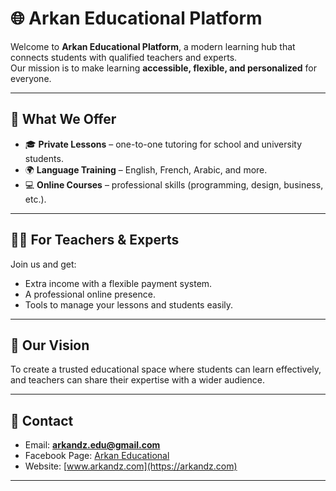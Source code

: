 # 🌐 Arkan Educational Platform

Welcome to **Arkan Educational Platform**, a modern learning hub that connects students with qualified teachers and experts.  
Our mission is to make learning **accessible, flexible, and personalized** for everyone.  

---

## 🚀 What We Offer
- 🎓 **Private Lessons** – one-to-one tutoring for school and university students.  
- 🌍 **Language Training** – English, French, Arabic, and more.  
- 💻 **Online Courses** – professional skills (programming, design, business, etc.).  

---

## 👩‍🏫 For Teachers & Experts
Join us and get:  
- Extra income with a flexible payment system.  
- A professional online presence.  
- Tools to manage your lessons and students easily.  

---

## 🎯 Our Vision
To create a trusted educational space where students can learn effectively, and teachers can share their expertise with a wider audience.  

---

## 📩 Contact
- Email: **arkandz.edu@gmail.com**  
- Facebook Page: [Arkan Educational](https://facebook.com/arkandz)  
- Website: [www.arkandz.com](https://arkandz.com)  

---
